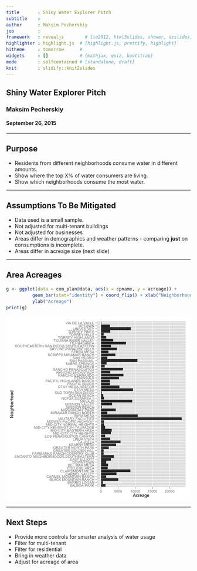 ```yaml
---
title       : Shiny Water Explorer Pitch 
subtitle    : 
author      : Maksim Pecherskiy
job         : 
framework   : revealjs        # {io2012, html5slides, shower, dzslides, ...}
highlighter : highlight.js  # {highlight.js, prettify, highlight}
hitheme     : tomorrow      # 
widgets     : []            # {mathjax, quiz, bootstrap}
mode        : selfcontained # {standalone, draft}
knit        : slidify::knit2slides
---
```


## Shiny Water Explorer Pitch 
### Maksim Pecherskiy
#### September 26, 2015

---

## Purpose
* Residents from different neighborhoods consume water in different amounts.
* Show where the top X% of water consumers are living.
* Show which neighborhoods consume the most water.


---

## Assumptions To Be Mitigated  
* Data used is a small sample.
* Not adjusted for multi-tenant buildings
* Not adjusted for businesses
* Areas differ in demographics and weather patterns - comparing **just** on consumptions is incomplete.
* Areas differ in acreage size (next slide)

---

## Area Acreages



```r
g <- ggplot(data = com_plan@data, aes(x = cpname, y = acreage)) +
          geom_bar(stat="identity") + coord_flip() + xlab("Neighborhood") +
          ylab("Acreage")
print(g)
```

![plot of chunk unnamed-chunk-2](assets/fig/unnamed-chunk-2-1.png) 

---
## Next Steps
* Provide more controls for smarter analysis of water usage
* Filter for multi-tenant
* Filter for residential
* Bring in weather data
* Adjust for acreage of area


